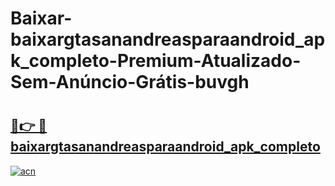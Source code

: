 # Baixar-baixargtasanandreasparaandroid_apk_completo-Premium-Atualizado-Sem-Anúncio-Grátis-buvgh

# <h2><a href="https://atwq5l.esa.edu.pl?src=baixargtasanandreasparaandroid_apk_completo&ref=buvgh">🔗👉 🔴 baixargtasanandreasparaandroid_apk_completo</a></h2>

[![acn](https://github.com/user-attachments/assets/0f9c940e-d8b0-45ae-aac7-cd30a18b3e1c)](https://atwq5l.esa.edu.pl?src=baixargtasanandreasparaandroid_apk_completo&ref=buvgh)


